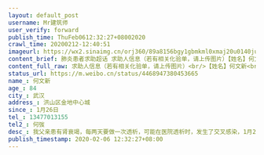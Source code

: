 ```yaml
---
layout: default_post
username: Mr建筑师
user_verify: forward
publish_time: ThuFeb0612:32:27+08002020
crawl_time: 20200212-12:40:51
imageurl: https://wx2.sinaimg.cn/orj360/89a8156bgy1gbmkml0xmaj20u0140jur.jpg,https://wx2.sinaimg.cn/orj360/89a8156bgy1gbmkmlr25wj20u0140jwy.jpg
content_brief: 肺炎患者求助超话 求助人信息（若有相关化验单，请上传图片）【姓名】何文新【年龄】84【所在城市】武汉【所在小区、社区】洪山区金地中心城【患病时间】1月26日【联系方式】13477013155【其他紧急联系人】何弢【病情描述】 我父亲患有肾衰竭，每两天要做一次透析，可能在医院透析时，发生 ...全文
content_full_raw: 求助人信息（若有相关化验单，请上传图片）<br/>【姓名】何文新<br/>【年龄】84<br/>【所在城市】武汉<br/>【所在小区、社区】洪山区金地中心城<br/>【患病时间】1月26日<br/>【联系方式】13477013155<br/>【其他紧急联系人】何弢<br/>【病情描述】我父亲患有肾衰竭，每两天要做一次透析，可能在医院透析时，发生了交叉感染，1月26日出现发热症状，1月30日告知发热病人无法在省中医继续透析，此时我母亲也出现发热症状，要求去社区登记排队做核酸检测，排队苦苦哀求只给我父亲做了核酸，三天后出结果，再此期间只能居家隔离，母亲现状也是持续发热，2月1日我也出现发热症状，吃了几粒抗生素暂时压下去了，2月4日告知结果为阴性，2月5日我再三强烈哀求下，把父亲和母亲的CT做了，结果显示父亲双肺感染，母亲单肺感染，现在父亲已经出现呼吸困难，加上肾透析迫在眉捷，母亲也在持续发热，两人都没有确诊，我每天来回奔波，要跑四五家医院，除了排队还是排队，现在情况危在旦夕，2月5日来回奔波，晚上11点半左右还未到家，父亲出现休克，万般无奈拨打了120，被告知拨打120要有床位才有效，没有床位拨打120也没有用，我怕自己一个人快撑不住了，更想政府尽快确诊收治，以免造成更多交叉感染。所有方式用尽了，不得已只能网上求助。
status_url: https://m.weibo.cn/status/4468947380453665
name_: 何文新
age_: 84
city_: 武汉
address_: 洪山区金地中心城
since_: 1月26日
tel_: 13477013155
tel2_: 何弢
desc_: 我父亲患有肾衰竭，每两天要做一次透析，可能在医院透析时，发生了交叉感染，1月26日出现发热症状，1月30日告知发热病人无法在省中医继续透析，此时我母亲也出现发热症状，要求去社区登记排队做核酸检测，排队苦苦哀求只给我父亲做了核酸，三天后出结果，再此期间只能居家隔离，母亲现状也是持续发热，2月1日我也出现发热症状，吃了几粒抗生素暂时压下去了，2月4日告知结果为阴性，2月5日我再三强烈哀求下，把父亲和母亲的CT做了，结果显示父亲双肺感染，母亲单肺感染，现在父亲已经出现呼吸困难，加上肾透析迫在眉捷，母亲也在持续发热，两人都没有确诊，我每天来回奔波，要跑四五家医院，除了排队还是排队，现在情况危在旦夕，2月5日来回奔波，晚上11点半左右还未到家，父亲出现休克，万般无奈拨打了120，被告知拨打120要有床位才有效，没有床位拨打120也没有用，我怕自己一个人快撑不住了，更想政府尽快确诊收治，以免造成更多交叉感染。所有方式用尽了，不得已只能网上求助。
publish_timestamp: 2020-02-06 12:32:27+08:00
---
```

